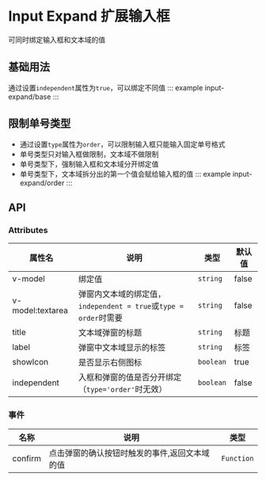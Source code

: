 <!--
 * @Description: 扩展输入框使用文档
 * @Date: 2024-06-27 16:45:45
 * @LastEditTime: 2024-07-03 09:08:38
-->

# Input Expand 扩展输入框

可同时绑定输入框和文本域的值

## 基础用法

通过设置`independent`属性为`true`，可以绑定不同值
::: example
input-expand/base
:::

## 限制单号类型

- 通过设置`type`属性为`order`，可以限制输入框只能输入固定单号格式
- 单号类型只对输入框做限制，文本域不做限制
- 单号类型下，强制输入框和文本域分开绑定值
- 单号类型下，文本域拆分出的第一个值会赋给输入框的值
  ::: example
  input-expand/order
  :::

## API

### Attributes

<div class="doc-table column4">

| 属性名           | 说明                                                             | 类型      | 默认值 |
| ---------------- | ---------------------------------------------------------------- | --------- | ------ |
| v-model          | 绑定值                                                           | `string`  | false  |
| v-model:textarea | 弹窗内文本域的绑定值，`independent = true`或`type = order`时需要 | `string`  | false  |
| title            | 文本域弹窗的标题                                                 | `string`  | 标题   |
| label            | 弹窗中文本域显示的标签                                           | `string`  | 标签   |
| showIcon         | 是否显示右侧图标                                                 | `boolean` | true   |
| independent      | 入框和弹窗的值是否分开绑定（`type='order'`时无效）               | `boolean` | false  |

</div>

### 事件

<div class="doc-table column3">

| 名称    | 说明                                          | 类型       |
| ------- | --------------------------------------------- | ---------- |
| confirm | 点击弹窗的确认按钮时触发的事件,返回文本域的值 | `Function` |

</div>
